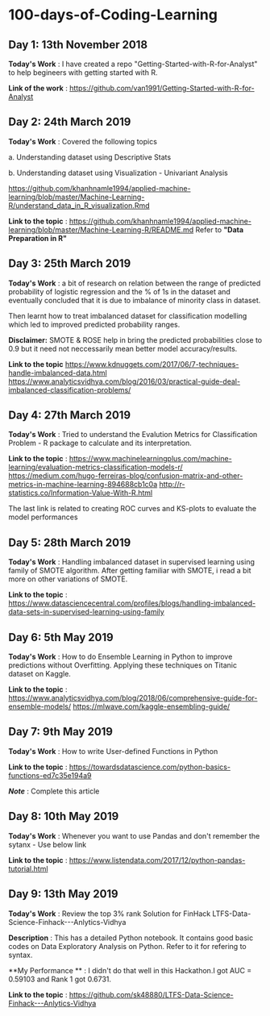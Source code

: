 # 100-days-of-Coding-Learning

## Day 1: 13th November 2018

**Today's Work** : I have created a repo "Getting-Started-with-R-for-Analyst" to help begineers with getting started with R.

**Link of the work** : https://github.com/van1991/Getting-Started-with-R-for-Analyst


## Day 2: 24th March 2019

**Today's Work** : Covered the following topics

a. Understanding dataset using Descriptive Stats

b. Understanding dataset using Visualization - Univariant Analysis

https://github.com/khanhnamle1994/applied-machine-learning/blob/master/Machine-Learning-R/understand_data_in_R_visualization.Rmd


**Link to the topic** : https://github.com/khanhnamle1994/applied-machine-learning/blob/master/Machine-Learning-R/README.md
Refer to **"Data Preparation in R"**

## Day 3: 25th March 2019

**Today's Work** : a bit of research on relation between the range of predicted probability of logistic regression and the % of 1s in the dataset and eventually concluded that it is due to imbalance of minority class in dataset.

Then learnt how to treat imbalanced dataset for classification modelling which led to improved predicted probability ranges.

**Disclaimer:** SMOTE & ROSE help in bring the predicted probabilities close to 0.9 but it need not neccessarily mean better model accuracy/results.

**Link to the topic** https://www.kdnuggets.com/2017/06/7-techniques-handle-imbalanced-data.html
                      https://www.analyticsvidhya.com/blog/2016/03/practical-guide-deal-imbalanced-classification-problems/

## Day 4: 27th March 2019

**Today's Work** : Tried to understand the Evalution Metrics for Classification Problem - R package to calculate and its interpretation.

**Link to the topic** : https://www.machinelearningplus.com/machine-learning/evaluation-metrics-classification-models-r/
                        https://medium.com/hugo-ferreiras-blog/confusion-matrix-and-other-metrics-in-machine-learning-894688cb1c0a
                        http://r-statistics.co/Information-Value-With-R.html

The last link is related to creating ROC curves and KS-plots to evaluate the model performances
                        
## Day 5: 28th March 2019

**Today's Work** : Handling imbalanced dataset in supervised learning using family of SMOTE algorithm. After getting familiar with SMOTE, i read a bit more on other variations of SMOTE.

**Link to the topic** : https://www.datasciencecentral.com/profiles/blogs/handling-imbalanced-data-sets-in-supervised-learning-using-family

## Day 6: 5th May 2019

**Today's Work** : How to do Ensemble Learning in Python to improve predictions without Overfitting.
Applying these techniques on Titanic dataset on Kaggle.

**Link to the topic** : https://www.analyticsvidhya.com/blog/2018/06/comprehensive-guide-for-ensemble-models/
                        https://mlwave.com/kaggle-ensembling-guide/

## Day 7: 9th May 2019

**Today's Work** : How to write User-defined Functions in Python

**Link to the topic** : https://towardsdatascience.com/python-basics-functions-ed7c35e194a9

***Note*** : Complete this article

## Day 8: 10th May 2019

**Today's Work** : Whenever you want to use Pandas and don't remember the sytanx - Use below link

**Link to the topic** : https://www.listendata.com/2017/12/python-pandas-tutorial.html


## Day 9: 13th May 2019

**Today's Work** : Review the top 3% rank Solution for FinHack LTFS-Data-Science-Finhack---Anlytics-Vidhya

**Description** : This has a detailed Python notebook. It contains good basic codes on Data Exploratory Analysis on Python. Refer to it for refering to syntax.

**My Performance ** : I didn't do that well in this Hackathon.I got AUC = 0.59103 and Rank 1 got 0.6731. 

**Link to the topic** : https://github.com/sk48880/LTFS-Data-Science-Finhack---Anlytics-Vidhya



